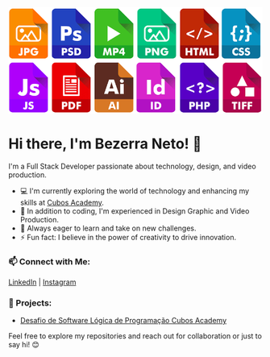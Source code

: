 ![Technologies](https://github.com/bneto300/bezerraneto/blob/main/Header2.png)

# Hi there, I'm Bezerra Neto! 👋

I'm a Full Stack Developer passionate about technology, design, and video production.

- 💻 I'm currently exploring the world of technology and enhancing my skills at [Cubos Academy](your-cubos-link).
- 🎨 In addition to coding, I'm experienced in Design Graphic and Video Production.
- 🌱 Always eager to learn and take on new challenges.
- ⚡ Fun fact: I believe in the power of creativity to drive innovation.

### 📫 Connect with Me:

[LinkedIn](https://www.linkedin.com/in/bezerra-neto-devdesigner/) | [Instagram](https://www.instagram.com/bezerranetomkt/)

### 🚀 Projects:

- [Desafio de Software Lógica de Programação Cubos Academy](https://github.com/bneto300/desafio-logica-m01-dds-t14)

Feel free to explore my repositories and reach out for collaboration or just to say hi! 😊
